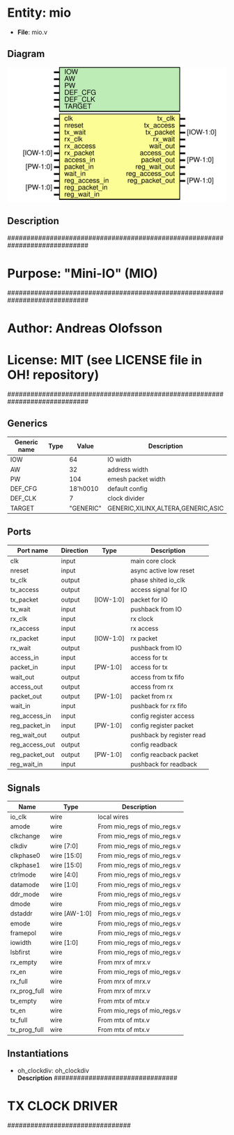 # Entity: mio

- **File**: mio.v
## Diagram

![Diagram](mio.svg "Diagram")
## Description

#############################################################################
# Purpose: "Mini-IO" (MIO)                                                  #
#############################################################################
# Author:   Andreas Olofsson                                                #
# License:  MIT (see LICENSE file in OH! repository)                        # 
#############################################################################

## Generics

| Generic name | Type | Value     | Description                          |
| ------------ | ---- | --------- | ------------------------------------ |
| IOW          |      | 64        |  IO width                            |
| AW           |      | 32        |  address width                       |
| PW           |      | 104       |  emesh packet width                  |
| DEF_CFG      |      | 18'h0010  |  default config                      |
| DEF_CLK      |      | 7         |  clock divider                       |
| TARGET       |      | "GENERIC" |  GENERIC,XILINX,ALTERA,GENERIC,ASIC  |
## Ports

| Port name      | Direction | Type      | Description               |
| -------------- | --------- | --------- | ------------------------- |
| clk            | input     |           | main core clock           |
| nreset         | input     |           | async active low reset    |
| tx_clk         | output    |           | phase shited io_clk       |
| tx_access      | output    |           | access signal for IO      |
| tx_packet      | output    | [IOW-1:0] | packet for IO             |
| tx_wait        | input     |           | pushback from IO          |
| rx_clk         | input     |           | rx clock                  |
| rx_access      | input     |           | rx access                 |
| rx_packet      | input     | [IOW-1:0] | rx packet                 |
| rx_wait        | output    |           | pushback from IO          |
| access_in      | input     |           | access for tx             |
| packet_in      | input     | [PW-1:0]  | access for tx             |
| wait_out       | output    |           | access from tx fifo       |
| access_out     | output    |           | access from rx            |
| packet_out     | output    | [PW-1:0]  | packet from rx            |
| wait_in        | input     |           | pushback for rx fifo      |
| reg_access_in  | input     |           | config register access    |
| reg_packet_in  | input     | [PW-1:0]  | config register packet    |
| reg_wait_out   | output    |           | pushback by register read |
| reg_access_out | output    |           | config readback           |
| reg_packet_out | output    | [PW-1:0]  | config reacback packet    |
| reg_wait_in    | input     |           | pushback for readback     |
## Signals

| Name         | Type          | Description                  |
| ------------ | ------------- | ---------------------------- |
| io_clk       | wire          |  local wires                 |
| amode        | wire          | From mio_regs of mio_regs.v  |
| clkchange    | wire          | From mio_regs of mio_regs.v  |
| clkdiv       | wire [7:0]    | From mio_regs of mio_regs.v  |
| clkphase0    | wire [15:0]   | From mio_regs of mio_regs.v  |
| clkphase1    | wire [15:0]   | From mio_regs of mio_regs.v  |
| ctrlmode     | wire [4:0]    | From mio_regs of mio_regs.v  |
| datamode     | wire [1:0]    | From mio_regs of mio_regs.v  |
| ddr_mode     | wire          | From mio_regs of mio_regs.v  |
| dmode        | wire          | From mio_regs of mio_regs.v  |
| dstaddr      | wire [AW-1:0] | From mio_regs of mio_regs.v  |
| emode        | wire          | From mio_regs of mio_regs.v  |
| framepol     | wire          | From mio_regs of mio_regs.v  |
| iowidth      | wire [1:0]    | From mio_regs of mio_regs.v  |
| lsbfirst     | wire          | From mio_regs of mio_regs.v  |
| rx_empty     | wire          | From mrx of mrx.v            |
| rx_en        | wire          | From mio_regs of mio_regs.v  |
| rx_full      | wire          | From mrx of mrx.v            |
| rx_prog_full | wire          | From mrx of mrx.v            |
| tx_empty     | wire          | From mtx of mtx.v            |
| tx_en        | wire          | From mio_regs of mio_regs.v  |
| tx_full      | wire          | From mtx of mtx.v            |
| tx_prog_full | wire          | From mtx of mtx.v            |
## Instantiations

- oh_clockdiv: oh_clockdiv
</br>**Description**
################################
# TX CLOCK DRIVER
################################

